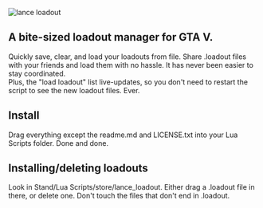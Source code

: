 ![lance loadout](https://i.imgur.com/etLy6vI.png)

## A bite-sized loadout manager for GTA V.  
Quickly save, clear, and load your loadouts from file. Share .loadout files with your friends and load them with no hassle. It has never been easier to stay coordinated.    
Plus, the "load loadout" list live-updates, so you don't need to restart the script to see the new loadout files. Ever.  

## Install
Drag everything except the readme.md and LICENSE.txt into your Lua Scripts folder. Done and done.

## Installing/deleting loadouts  
Look in Stand/Lua Scripts/store/lance_loadout. Either drag a .loadout file in there, or delete one. Don't touch the files that don't end in .loadout.
